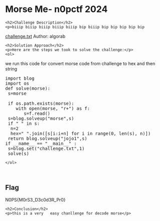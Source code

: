 <title>Morse Me- n0pctf 2024</title>

<!DOCTYPE html>
<html>

<body>
    <h1>Morse Me- n0pctf 2024</h1>

    <h2>Challenge Description</h2>
    <p>biiip biiip biiip biiip biiip bip biiip bip bip bip bip bip
<a href="https://cybersecctf.github.io/blog/2024/nopsctf/MorseMe/challenge.txt">challenge.txt</a>
Author: algorab
</p>
 
    <h2>Solution Approach</h2>
    <p>Here are the steps we took to solve the challenge:</p>
    <ol>
we run this code for convert morse code from challenge to hex and then string
<pre>
import blog
import os
def solve(morse):
 s=morse
 
 if os.path.exists(morse):
    with open(morse, "r+") as f:
       s=f.read()
 s=blog.solveup("morse",s) 
 if " " in s:
  n=2
  hex=" ".join([s[i:i+n] for i in range(0, len(s), n)])
 return blog.solveup("jojo1",s)
if __name__ == "__main__" :
 s=blog.set("challenge.txt",1)
 solve(s)
</pre>  
 
     
    
    </ol>
<br>
    <h2>Flag</h2>
    <p class="flag">N0PS{M0rS3_D3c0d3R_Pr0}
</p>

    <h2>Conclusion</h2>
    <p>this is a very   easy chanllenge for decode morse</p>
</body>
</html>


